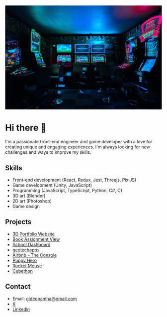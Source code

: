 ![Cover](https://github.com/GideonAmhaG/GideonAmhaG/blob/main/carl-raw-m3hn2Kn5Bns-unsplash-min-min-compressed-min.jpg)

# Hi there 👋

I'm a passionate front-end engineer and game developer with a love for creating unique and engaging experiences. I'm always looking for new challenges and ways to improve my skills.

## Skills
* Front-end development (React, Redux, Jest, Threejs, PixiJS)
* Game development (Unity, JavaScript)
* Programming (JavaScript, TypeScript, Python, C#, C)
* 3D art (Blender)
* 2D art (Photoshop)
* Game design

## Projects
* [3D Portfolio Website](https://github.com/GideonAmhaG/my_portfolio)
* [Book Assignment View](https://github.com/GideonAmhaG/ElloChallenge)
* [School Dashboard](https://github.com/GideonAmhaG/school-dashboard)
* [geotechapps](https://geotechapps.phaedrusstudios.com/)
* [Airbnb - The Console](https://github.com/GideonAmhaG/AirBnB_clone_v4)
* [Puppy Hero](https://games.puppyhero.geotechapps.com/)
* [Rocket Mouse](https://github.com/GideonAmhaG/rocket_mouse)
* [Cubethon](https://github.com/GideonAmhaG/cubethon)
## Contact
* Email: gideonamha@gmail.com
* [X](https://x.com/GideonAmha)
* [Linkedin](https://www.linkedin.com/in/gideon-amha-g/)

